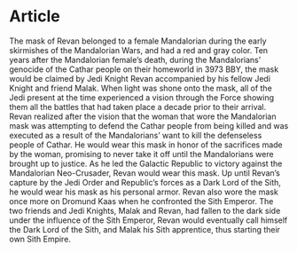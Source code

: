 # Article

The mask of Revan belonged to a female Mandalorian during the early skirmishes of the Mandalorian Wars, and had a red and gray color.
Ten years after the Mandalorian female’s death, during the Mandalorians’ genocide of the Cathar people on their homeworld in 3973 BBY, the mask would be claimed by Jedi Knight Revan accompanied by his fellow Jedi Knight and friend Malak.
When light was shone onto the mask, all of the Jedi present at the time experienced a vision through the Force showing them all the battles that had taken place a decade prior to their arrival.
Revan realized after the vision that the woman that wore the Mandalorian mask was attempting to defend the Cathar people from being killed and was executed as a result of the Mandalorians’ want to kill the defenseless people of Cathar.
He would wear this mask in honor of the sacrifices made by the woman, promising to never take it off until the Mandalorians were brought up to justice.
As he led the Galactic Republic to victory against the Mandalorian Neo-Crusader, Revan would wear this mask.
Up until Revan’s capture by the Jedi Order and Republic’s forces as a Dark Lord of the Sith, he would wear his mask as his personal armor.
Revan also wore the mask once more on Dromund Kaas when he confronted the Sith Emperor.
The two friends and Jedi Knights, Malak and Revan, had fallen to the dark side under the influence of the Sith Emperor, Revan would eventually call himself the Dark Lord of the Sith, and Malak his Sith apprentice, thus starting their own Sith Empire.
